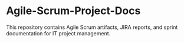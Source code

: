 # Agile-Scrum-Project-Docs
This repository contains Agile Scrum artifacts, JIRA reports, and sprint documentation for IT project management.
